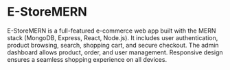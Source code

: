 # E-StoreMERN
E-StoreMERN is a full-featured e-commerce web app built with the MERN stack (MongoDB, Express, React, Node.js). It includes user authentication, product browsing, search, shopping cart, and secure checkout. The admin dashboard allows product, order, and user management. Responsive design ensures a seamless shopping experience on all devices.
